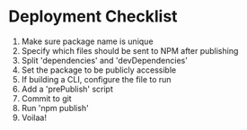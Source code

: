 # Deployment Checklist
1. Make sure package name is unique
2. Specify which files should be sent to NPM after publishing
3. Split 'dependencies' and 'devDependencies'
4. Set the package to be publicly accessible
5. If building a CLI, configure the file to run
6. Add a 'prePublish' script
7. Commit to git
8. Run 'npm publish' 
9. Voilaa!